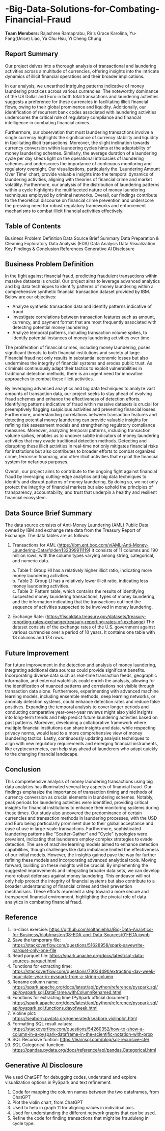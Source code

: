 # -Big-Data-Solutions-for-Combating-Financial-Fraud

**Team Members:** Rajashree Ramaprabu, Riris Grace Karolina, Yu-Fang(Unice) Liao, Ya Chu Hsu, Yi Cheng Chung

## Report Summary 

Our project delves into a thorough analysis of transactional and laundering activities across a multitude of currencies, offering insights into the intricate dynamics of illicit financial operations and their broader implications.

In our analysis, we unearthed intriguing patterns indicative of money laundering practices across various currencies. The noteworthy dominance of the US Dollar and Euro in both total transactions and laundering activities suggests a preference for these currencies in facilitating illicit financial flows, owing to their global prominence and liquidity. Additionally, our identification of recurrent bank codes associated with laundering activities underscores the critical role of regulatory compliance and financial intelligence in combating financial crimes.

Furthermore, our observation that most laundering transactions involve a single currency highlights the significance of currency stability and liquidity in facilitating illicit transactions. Moreover, the slight inclination towards currency conversion within laundering cycles hints at the adaptability of money laundering schemes. Similarly, the average duration of a laundering cycle per day sheds light on the operational intricacies of laundering schemes and underscores the importance of continuous monitoring and regulatory oversight.
Our visualizations, particularly the 'Laundering Amount Over Time' chart, provide valuable insights into the temporal dynamics of laundering activities, aligning with theories of financial crime and market volatility. Furthermore, our analysis of the distribution of laundering patterns within a cycle highlights the multifaceted nature of money laundering techniques employed by criminal networks.
Overall, our findings contribute to the theoretical discourse on financial crime prevention and underscore the pressing need for robust regulatory frameworks and enforcement mechanisms to combat illicit financial activities effectively.

## Table of Contents

Business Problem Definition
Data Source Brief Summary
Data Preparation & Cleaning
Exploratory Data Analysis (EDA)
Data Analysis
Data Visualization
Key Findings & Conclusion
References
Generative AI Disclosure

## Business Problem Definition

In the fight against financial fraud, predicting fraudulent transactions within massive datasets is crucial. Our project aims to leverage advanced analytics and big data techniques to identify patterns of money laundering within a comprehensive synthetic financial transaction dataset provided by IBM. 
Below are our objectives:

- Analyze synthetic transaction data and identify patterns indicative of fraud.
- Investigate correlations between transaction features such as amount, currency, and payment format that are most frequently associated with detecting potential money laundering
- Analyze temporal patterns, including transaction volume spikes, to identify potential instances of money laundering activities over time.

The proliferation of financial crimes, including money laundering, poses significant threats to both financial institutions and society at large. Financial fraud not only results in substantial economic losses but also undermines the integrity of financial systems and erodes public trust. As criminals continuously adapt their tactics to exploit vulnerabilities in traditional detection methods, there is an urgent need for innovative approaches to combat these illicit activities.

By leveraging advanced analytics and big data techniques to analyze vast amounts of transaction data, our project seeks to stay ahead of evolving fraud schemes and enhance the effectiveness of detection efforts. Identifying patterns indicative of fraud within massive datasets is crucial for preemptively flagging suspicious activities and preventing financial losses. Furthermore, understanding correlations between transaction features and detecting potential money laundering can provide valuable insights for refining risk assessment models and strengthening regulatory compliance measures.
Moreover, analyzing temporal patterns, including transaction volume spikes, enables us to uncover subtle indicators of money laundering activities that may evade traditional detection methods. Detecting and disrupting these illicit activities in real-time not only mitigates financial risks for institutions but also contributes to broader efforts to combat organized crime, terrorism financing, and other illicit activities that exploit the financial system for nefarious purposes.

Overall, our project aims to contribute to the ongoing fight against financial fraud by leveraging cutting-edge analytics and big data techniques to identify and disrupt patterns of money laundering. By doing so, we not only protect the integrity of financial markets but also uphold the principles of transparency, accountability, and trust that underpin a healthy and resilient financial ecosystem.

## Data Source Brief Summary

The data source consists of Anti-Money Laundering (AML) Public Data owned by IBM and exchange rate data from the Treasury Report of Exchange. 
The data tables are as follows:
1. Transactions for AML (https://ibm.ent.box.com/v/AML-Anti-Money-Laundering-Data/folder/132399911119)
    It consists of 11 columns and 190 million rows, with the column types varying among string, categorical, and numeric data.
    
    a. Table 1: Group HI has a relatively higher illicit ratio, indicating more money laundering activities.    
    b. Table 2: Group LI has a relatively lower illicit ratio, indicating less money laundering activities.     
    c. Table 3: Pattern table, which contains the results of identifying suspected money laundering transactions, types of money laundering, and the information indicating that the transactions outlined the sequence of activities suspected to be involved in money laundering.
    
2. Exchange Rate: (https://fiscaldata.treasury.gov/datasets/treasury-reporting-rates-exchange/treasury-reporting-rates-of-exchange)
    The dataset consists of the exchange rates of the U.S. government against various currencies over a period of 10 years. It contains one table with 13 columns and 173 rows.

## Future Improvement

For future improvement in the detection and analysis of money laundering, integrating additional data sources could provide significant benefits. Incorporating diverse data such as real-time transaction feeds, geographic information, and external watchlists could enrich the analysis, allowing for the identification of nuanced patterns and correlations not visible through transaction data alone. Furthermore, experimenting with advanced machine learning models, including ensemble methods, deep learning networks, or anomaly detection systems, could enhance detection rates and reduce false positives. Expanding the temporal analysis to cover longer periods and conducting comparative year-over-year reviews might also yield insights into long-term trends and help predict future laundering activities based on past patterns. Moreover, developing a collaborative framework where multiple financial institutions can share insights and data, while respecting privacy norms, would lead to a more comprehensive view of money laundering tactics. Lastly, continuously updating analysis techniques to align with new regulatory requirements and emerging financial instruments, like cryptocurrencies, can help stay ahead of launderers who adapt quickly to the changing financial landscape.

## Conclusion

This comprehensive analysis of money laundering transactions using big data analytics has illuminated several key aspects of financial fraud. Our findings emphasize the importance of transaction timing and methods of currency conversion as crucial elements in laundering schemes. Notably, peak periods for laundering activities were identified, providing critical insights for financial institutions to enhance their monitoring systems during these times. Our study also uncovered the predominance of certain currencies and transaction methods in laundering processes, with the USD and Euro being particularly prominent due to their global acceptance and ease of use in large-scale transactions. Furthermore, sophisticated laundering patterns like "Scatter-Gather" and "Cycle" typologies were prevalent, indicating that launderers employ complex strategies to evade detection. The use of machine learning models aimed to enhance detection capabilities, though challenges like data imbalance limited the effectiveness of our initial models. However, the insights gained pave the way for further refining these models and incorporating advanced analytical tools. Moving forward, building on these insights will be crucial. By implementing the suggested improvements and integrating broader data sets, we can develop more robust defenses against money laundering. This endeavor will not only help protect the integrity of financial systems but also contribute to a broader understanding of financial crimes and their prevention mechanisms. These efforts represent a step toward a more secure and transparent financial environment, highlighting the pivotal role of data analytics in combating financial fraud.

## Reference
1. In-class exercise: https://github.com/soltaniehha/Big-Data-Analytics-for-Business/blob/master/08-EDA-and-Data-Sources/01-EDA.ipynb
2. Save the temporary file: https://stackoverflow.com/questions/51628958/spark-savewrite-parquet-only-one-file
3. Read parquet file: https://spark.apache.org/docs/latest/sql-data-sources-parquet.html
4. Functions for extracting time: https://stackoverflow.com/questions/73034490/extracting-day-week-hour-date-year-in-pyspark-from-a-string-column
5. Rename column name: https://spark.apache.org/docs/latest/api/python/reference/pyspark.sql/api/pyspark.sql.DataFrame.withColumnRenamed.html
6. Functions for extracting time (PySpark official document): https://spark.apache.org/docs/latest/api/python/reference/pyspark.sql/api/pyspark.sql.functions.dayofweek.html
7. Violine plot: https://seaborn.pydata.org/generated/seaborn.violinplot.html
8. Formatting SQL result values: https://stackoverflow.com/questions/54260352/how-to-show-a-column-in-a-pyspark-dataframe-in-the-scientific-notation-with-prop
9. SQL Recursive funtion: https://learnsql.com/blog/sql-recursive-cte/
10. SQL Categorical function: https://pandas.pydata.org/docs/reference/api/pandas.Categorical.html

## Generative AI Disclosure

We used ChatGPT for debugging codes, understand and explore visualization options in PySpark and text refinement.
1. Code for mapping the column names between the two dataframes, from ChatGPT
2. Plot the violin chart, from ChatGPT
3. Used to help in graph 11 for aligning values in individual axis.
4. Used for understanding the different network graphs that can be used.
5. Refine the code for finding transactions that might be frauduleng in cycle type.

